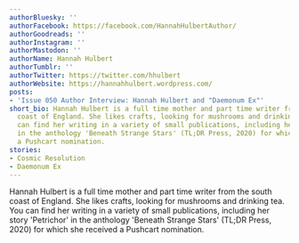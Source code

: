 ```yaml
---
authorBluesky: ''
authorFacebook: https://facebook.com/HannahHulbertAuthor/
authorGoodreads: ''
authorInstagram: ''
authorMastodon: ''
authorName: Hannah Hulbert
authorTumblr: ''
authorTwitter: https://twitter.com/hhulbert
authorWebsite: https://hannahhulbert.wordpress.com/
posts:
- 'Issue 050 Author Interview: Hannah Hulbert and "Daemonum Ex"'
short_bio: Hannah Hulbert is a full time mother and part time writer from the south
  coast of England. She likes crafts, looking for mushrooms and drinking tea. You
  can find her writing in a variety of small publications, including her story 'Petrichor'
  in the anthology 'Beneath Strange Stars' (TL;DR Press, 2020) for which she received
  a Pushcart nomination.
stories:
- Cosmic Resolution
- Daemonum Ex
---
```


Hannah Hulbert is a full time mother and part time writer from the south coast of England. She likes crafts, looking for mushrooms and drinking tea. You can find her writing in a variety of small publications, including her story 'Petrichor' in the anthology 'Beneath Strange Stars' (TL;DR Press, 2020) for which she received a Pushcart nomination.